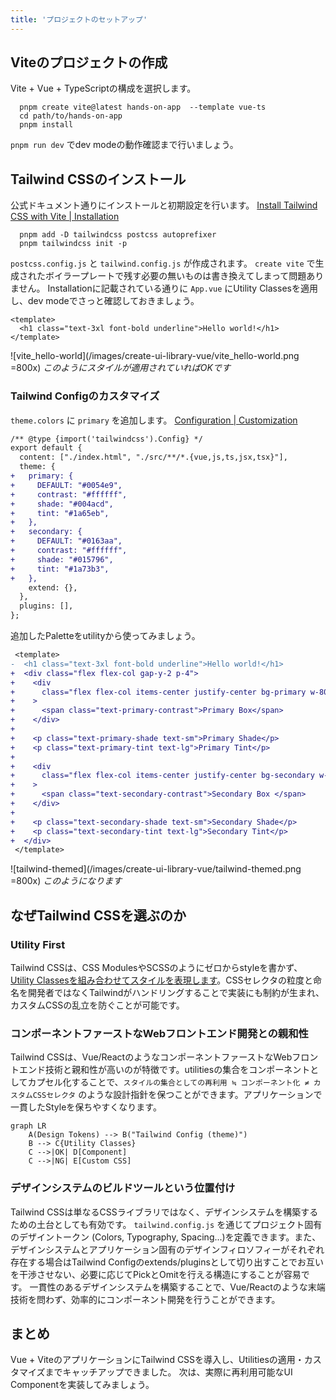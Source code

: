 ```yaml
---
title: 'プロジェクトのセットアップ'
---
```


## Viteのプロジェクトの作成

Vite + Vue + TypeScriptの構成を選択します。

```zsh:zsh
  pnpm create vite@latest hands-on-app  --template vue-ts
  cd path/to/hands-on-app
  pnpm install
```

`pnpm run dev` でdev modeの動作確認まで行いましょう。

## Tailwind CSSのインストール

公式ドキュメント通りにインストールと初期設定を行います。
[Install Tailwind CSS with Vite | Installation](https://tailwindcss.com/docs/guides/vite#vue)

```zsh:zsh
  pnpm add -D tailwindcss postcss autoprefixer
  pnpm tailwindcss init -p
```

`postcss.config.js` と `tailwind.config.js` が作成されます。
`create vite` で生成されたボイラープレートで残す必要の無いものは書き換えてしまって問題ありません。
Installationに記載されている通りに `App.vue` にUtility Classesを適用し、dev modeでさっと確認しておきましょう。

```vue:src/App.vue
<template>
  <h1 class="text-3xl font-bold underline">Hello world!</h1>
</template>
```

<!-- prettier-ignore-start -->
![vite_hello-world](/images/create-ui-library-vue/vite_hello-world.png =800x)
*このようにスタイルが適用されていればOKです*
<!-- prettier-ignore-end -->

### Tailwind Configのカスタマイズ

`theme.colors` に `primary` を追加します。
[Configuration | Customization](https://tailwindcss.com/docs/configuration)

```diff javascript:tailwind.config.js
/** @type {import('tailwindcss').Config} */
export default {
  content: ["./index.html", "./src/**/*.{vue,js,ts,jsx,tsx}"],
  theme: {
+   primary: {
+     DEFAULT: "#0054e9",
+     contrast: "#ffffff",
+     shade: "#004acd",
+     tint: "#1a65eb",
+   },
+   secondary: {
+     DEFAULT: "#0163aa",
+     contrast: "#ffffff",
+     shade: "#015796",
+     tint: "#1a73b3",
+   },
    extend: {},
  },
  plugins: [],
};
```

追加したPaletteをutilityから使ってみましょう。

```diff vue:src/App.vue
 <template>
-  <h1 class="text-3xl font-bold underline">Hello world!</h1>
+  <div class="flex flex-col gap-y-2 p-4">
+    <div
+      class="flex flex-col items-center justify-center bg-primary w-80 h-8 rounded-md"
+    >
+      <span class="text-primary-contrast">Primary Box</span>
+    </div>
+
+    <p class="text-primary-shade text-sm">Primary Shade</p>
+    <p class="text-primary-tint text-lg">Primary Tint</p>
+
+    <div
+      class="flex flex-col items-center justify-center bg-secondary w-80 h-8 rounded-md"
+    >
+      <span class="text-secondary-contrast">Secondary Box </span>
+    </div>
+
+    <p class="text-secondary-shade text-sm">Secondary Shade</p>
+    <p class="text-secondary-tint text-lg">Secondary Tint</p>
+  </div>
 </template>
```

<!-- prettier-ignore-start -->
![tailwind-themed](/images/create-ui-library-vue/tailwind-themed.png =800x)
*このようになります*
<!-- prettier-ignore-end -->

## なぜTailwind CSSを選ぶのか

### Utility First

Tailwind CSSは、CSS ModulesやSCSSのようにゼロからstyleを書かず、[Utility Classesを組み合わせてスタイルを表現します](https://tailwindcss.com/docs/utility-first)。CSSセレクタの粒度と命名を開発者ではなくTailwindがハンドリングすることで実装にも制約が生まれ、カスタムCSSの乱立を防ぐことが可能です。

### コンポーネントファーストなWebフロントエンド開発との親和性

Tailwind CSSは、Vue/ReactのようなコンポーネントファーストなWebフロントエンド技術と親和性が高いのが特徴です。utilitiesの集合をコンポーネントとしてカプセル化することで、`スタイルの集合としての再利用 ≒ コンポーネント化 ≠ カスタムCSSセレクタ` のような設計指針を保つことができます。アプリケーションで一貫したStyleを保ちやすくなります。

```mermaid
graph LR
    A(Design Tokens) --> B("Tailwind Config (theme)")
    B --> C{Utility Classes}
    C -->|OK| D[Component]
    C -->|NG| E[Custom CSS]
```

### デザインシステムのビルドツールという位置付け

Tailwind CSSは単なるCSSライブラリではなく、デザインシステムを構築するための土台としても有効です。
`tailwind.config.js` を通じてプロジェクト固有のデザイントークン (Colors, Typography, Spacing...)を定義できます。また、デザインシステムとアプリケーション固有のデザインフィロソフィーがそれぞれ存在する場合はTailwind Configのextends/pluginsとして切り出すことでお互いを干渉させない、必要に応じてPickとOmitを行える構造にすることが容易です。
一貫性のあるデザインシステムを構築することで、Vue/Reactのような末端技術を問わず、効率的にコンポーネント開発を行うことができます。

## まとめ

Vue + ViteのアプリケーションにTailwind CSSを導入し、Utilitiesの適用・カスタマイズまでキャッチアップできました。
次は、実際に再利用可能なUI Componentを実装してみましょう。
